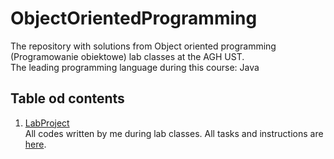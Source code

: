 # ObjectOrientedProgramming
The repository with solutions from Object oriented programming (Programowanie obiektowe) lab classes at the AGH UST.\
The leading programming language during this course: Java

## Table od contents
1. [LabProject](LabProject)\
All codes written by me during lab classes. All tasks and instructions are [here](https://github.com/apohllo/obiektowe-lab).
